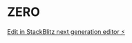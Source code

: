# ZERO

[Edit in StackBlitz next generation editor ⚡️](https://stackblitz.com/~/github.com/hrushi-vk/ZERO)